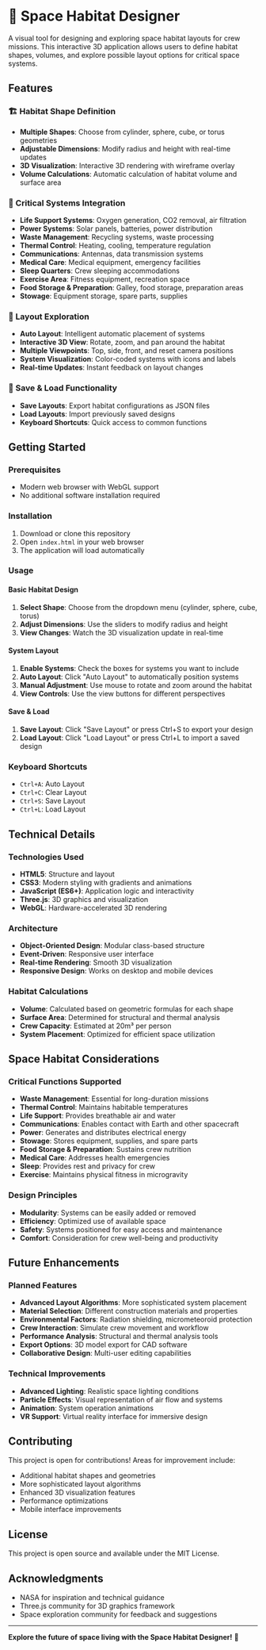 # 🚀 Space Habitat Designer

A visual tool for designing and exploring space habitat layouts for crew missions. This interactive 3D application allows users to define habitat shapes, volumes, and explore possible layout options for critical space systems.

## Features

### 🏗️ Habitat Shape Definition
- **Multiple Shapes**: Choose from cylinder, sphere, cube, or torus geometries
- **Adjustable Dimensions**: Modify radius and height with real-time updates
- **3D Visualization**: Interactive 3D rendering with wireframe overlay
- **Volume Calculations**: Automatic calculation of habitat volume and surface area

### 🔧 Critical Systems Integration
- **Life Support Systems**: Oxygen generation, CO2 removal, air filtration
- **Power Systems**: Solar panels, batteries, power distribution
- **Waste Management**: Recycling systems, waste processing
- **Thermal Control**: Heating, cooling, temperature regulation
- **Communications**: Antennas, data transmission systems
- **Medical Care**: Medical equipment, emergency facilities
- **Sleep Quarters**: Crew sleeping accommodations
- **Exercise Area**: Fitness equipment, recreation space
- **Food Storage & Preparation**: Galley, food storage, preparation areas
- **Stowage**: Equipment storage, spare parts, supplies

### 🎨 Layout Exploration
- **Auto Layout**: Intelligent automatic placement of systems
- **Interactive 3D View**: Rotate, zoom, and pan around the habitat
- **Multiple Viewpoints**: Top, side, front, and reset camera positions
- **System Visualization**: Color-coded systems with icons and labels
- **Real-time Updates**: Instant feedback on layout changes

### 💾 Save & Load Functionality
- **Save Layouts**: Export habitat configurations as JSON files
- **Load Layouts**: Import previously saved designs
- **Keyboard Shortcuts**: Quick access to common functions

## Getting Started

### Prerequisites
- Modern web browser with WebGL support
- No additional software installation required

### Installation
1. Download or clone this repository
2. Open `index.html` in your web browser
3. The application will load automatically

### Usage

#### Basic Habitat Design
1. **Select Shape**: Choose from the dropdown menu (cylinder, sphere, cube, torus)
2. **Adjust Dimensions**: Use the sliders to modify radius and height
3. **View Changes**: Watch the 3D visualization update in real-time

#### System Layout
1. **Enable Systems**: Check the boxes for systems you want to include
2. **Auto Layout**: Click "Auto Layout" to automatically position systems
3. **Manual Adjustment**: Use mouse to rotate and zoom around the habitat
4. **View Controls**: Use the view buttons for different perspectives

#### Save & Load
1. **Save Layout**: Click "Save Layout" or press Ctrl+S to export your design
2. **Load Layout**: Click "Load Layout" or press Ctrl+L to import a saved design

### Keyboard Shortcuts
- `Ctrl+A`: Auto Layout
- `Ctrl+C`: Clear Layout
- `Ctrl+S`: Save Layout
- `Ctrl+L`: Load Layout

## Technical Details

### Technologies Used
- **HTML5**: Structure and layout
- **CSS3**: Modern styling with gradients and animations
- **JavaScript (ES6+)**: Application logic and interactivity
- **Three.js**: 3D graphics and visualization
- **WebGL**: Hardware-accelerated 3D rendering

### Architecture
- **Object-Oriented Design**: Modular class-based structure
- **Event-Driven**: Responsive user interface
- **Real-time Rendering**: Smooth 3D visualization
- **Responsive Design**: Works on desktop and mobile devices

### Habitat Calculations
- **Volume**: Calculated based on geometric formulas for each shape
- **Surface Area**: Determined for structural and thermal analysis
- **Crew Capacity**: Estimated at 20m³ per person
- **System Placement**: Optimized for efficient space utilization

## Space Habitat Considerations

### Critical Functions Supported
- **Waste Management**: Essential for long-duration missions
- **Thermal Control**: Maintains habitable temperatures
- **Life Support**: Provides breathable air and water
- **Communications**: Enables contact with Earth and other spacecraft
- **Power**: Generates and distributes electrical energy
- **Stowage**: Stores equipment, supplies, and spare parts
- **Food Storage & Preparation**: Sustains crew nutrition
- **Medical Care**: Addresses health emergencies
- **Sleep**: Provides rest and privacy for crew
- **Exercise**: Maintains physical fitness in microgravity

### Design Principles
- **Modularity**: Systems can be easily added or removed
- **Efficiency**: Optimized use of available space
- **Safety**: Systems positioned for easy access and maintenance
- **Comfort**: Consideration for crew well-being and productivity

## Future Enhancements

### Planned Features
- **Advanced Layout Algorithms**: More sophisticated system placement
- **Material Selection**: Different construction materials and properties
- **Environmental Factors**: Radiation shielding, micrometeoroid protection
- **Crew Interaction**: Simulate crew movement and workflow
- **Performance Analysis**: Structural and thermal analysis tools
- **Export Options**: 3D model export for CAD software
- **Collaborative Design**: Multi-user editing capabilities

### Technical Improvements
- **Advanced Lighting**: Realistic space lighting conditions
- **Particle Effects**: Visual representation of air flow and systems
- **Animation**: System operation animations
- **VR Support**: Virtual reality interface for immersive design

## Contributing

This project is open for contributions! Areas for improvement include:
- Additional habitat shapes and geometries
- More sophisticated layout algorithms
- Enhanced 3D visualization features
- Performance optimizations
- Mobile interface improvements

## License

This project is open source and available under the MIT License.

## Acknowledgments

- NASA for inspiration and technical guidance
- Three.js community for 3D graphics framework
- Space exploration community for feedback and suggestions

---

**Explore the future of space living with the Space Habitat Designer!** 🚀

